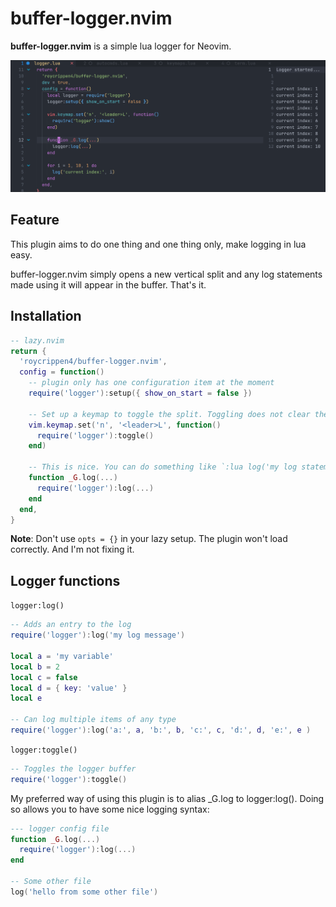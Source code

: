 # buffer-logger.nvim

**buffer-logger.nvim** is a simple lua logger for Neovim.

![image](./assets/logger-example.png)

## Feature

This plugin aims to do one thing and one thing only, make logging in lua easy.

buffer-logger.nvim simply opens a new vertical split and any log statements made using it will appear in the buffer. That's it.

## Installation

```lua
-- lazy.nvim
return {
  'roycrippen4/buffer-logger.nvim',
  config = function()
    -- plugin only has one configuration item at the moment
    require('logger'):setup({ show_on_start = false })

    -- Set up a keymap to toggle the split. Toggling does not clear the logger content
    vim.keymap.set('n', '<leader>L', function()
      require('logger'):toggle()
    end)

    -- This is nice. You can do something like `:lua log('my log statement')`
    function _G.log(...)
      require('logger'):log(...)
    end
  end,
}
```

**Note**: Don't use `opts = {}` in your lazy setup. The plugin won't load correctly. And I'm not fixing it.

## Logger functions

`logger:log()`

```lua
-- Adds an entry to the log
require('logger'):log('my log message')

local a = 'my variable'
local b = 2
local c = false
local d = { key: 'value' }
local e

-- Can log multiple items of any type
require('logger'):log('a:', a, 'b:', b, 'c:', c, 'd:', d, 'e:', e )
```

`logger:toggle()`

```lua
-- Toggles the logger buffer
require('logger'):toggle()
```

My preferred way of using this plugin is to alias \_G.log to logger:log().
Doing so allows you to have some nice logging syntax:

```lua
--- logger config file
function _G.log(...)
  require('logger'):log(...)
end

-- Some other file
log('hello from some other file')

```
